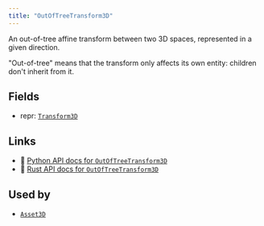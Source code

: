 ```yaml
---
title: "OutOfTreeTransform3D"
---
```


An out-of-tree affine transform between two 3D spaces, represented in a given direction.

"Out-of-tree" means that the transform only affects its own entity: children don't inherit from it.

## Fields

* repr: [`Transform3D`](../datatypes/transform3d.md)

## Links
 * 🐍 [Python API docs for `OutOfTreeTransform3D`](https://ref.rerun.io/docs/python/nightly/common/components#rerun.components.OutOfTreeTransform3D)
 * 🦀 [Rust API docs for `OutOfTreeTransform3D`](https://docs.rs/rerun/0.9.0-alpha.10/rerun/components/struct.OutOfTreeTransform3D.html)


## Used by

* [`Asset3D`](../archetypes/asset3d.md)
